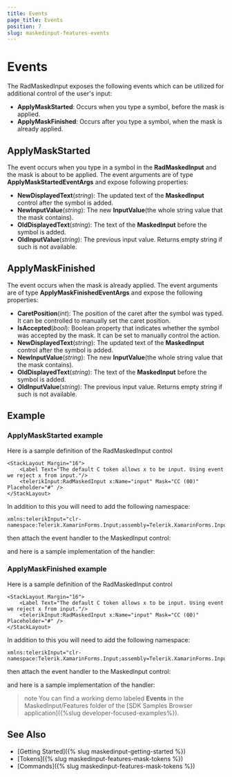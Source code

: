```yaml
---
title: Events
page_title: Events
position: 7
slug: maskedinput-features-events
---
```


# Events

The RadMaskedInput exposes the following events which can be utilized for additional control of the user's input:

* **ApplyMaskStarted**: Occurs when you type a symbol, before the mask is applied.
* **ApplyMaskFinished**: Occurs after you type a symbol, when the mask is already applied.

## ApplyMaskStarted

The event occurs when you type in a symbol in the **RadMaskedInput** and the mask is about to be applied. The event arguments are of type **ApplyMaskStartedEventArgs** and expose following properties:

* **NewDisplayedText**(*string*): The updated text of the **MaskedInput** control after the symbol is added.
* **NewInputValue**(*string*): The new **InputValue**(the whole string value that the mask contains).
* **OldDisplayedText**(*string*): The text of the **MaskedInput** before the symbol is added.
* **OldInputValue**(*string*): The previous input value. Returns empty string if such is not available. 

## ApplyMaskFinished

The event occurs when the mask is already applied. The event arguments are of type **ApplyMaskFinishedEventArgs** and expose the following properties:

* **CaretPosition**(*int*): The position of the caret after the symbol was typed. It can be controlled to manually set the caret position.
* **IsAccepted**(*bool*): Boolean property that indicates whether the symbol was accepted by the mask. It can be set to manually control the action.
* **NewDisplayedText**(*string*): The updated text of the **MaskedInput** control after the symbol is added.
* **NewInputValue**(*string*): The new **InputValue**(the whole string value that the mask contains).
* **OldDisplayedText**(*string*): The text of the **MaskedInput** before the symbol is added.
* **OldInputValue**(*string*): The previous input value. Returns empty string if such is not available. 

## Example

### ApplyMaskStarted example

Here is a sample definition of the RadMaskedInput control

```XAML
<StackLayout Margin="16">
    <Label Text="The default C token allows x to be input. Using event we reject x from input."/>
    <telerikInput:RadMaskedInput x:Name="input" Mask="CC (00)" Placeholder="#" />
</StackLayout>
```

In addition to this you will need to add the following namespace:

```XAML
xmlns:telerikInput="clr-namespace:Telerik.XamarinForms.Input;assembly=Telerik.XamarinForms.Input"
```

then attach the event handler to the MaskedInput control:

<snippet id='maskedinput-features-events-applymaskstarted-csharp'/>

and here is a sample implementation of the handler:

<snippet id='maskedinput-features-events-applymaskstarted-handler'/>

### ApplyMaskFinished example

Here is a sample definition of the RadMaskedInput control

```XAML
<StackLayout Margin="16">
    <Label Text="The default C token allows x to be input. Using event we reject x from input."/>
    <telerikInput:RadMaskedInput x:Name="input" Mask="CC (00)" Placeholder="#" />
</StackLayout>
```

In addition to this you will need to add the following namespace:

```XAML
xmlns:telerikInput="clr-namespace:Telerik.XamarinForms.Input;assembly=Telerik.XamarinForms.Input"
```

then attach the event handler to the MaskedInput control:

<snippet id='maskedinput-features-events-applymaskfinished-csharp'/>

and here is a sample implementation of the handler:

<snippet id='maskedinput-features-events-applymaskfinished-handler'/>

>note You can find a working demo labeled **Events** in the MaskedInput/Features folder of the [SDK Samples Browser application]({%slug developer-focused-examples%}). 

## See Also

* [Getting Started]({% slug maskedinput-getting-started %})
* [Tokens]({% slug maskedinput-features-mask-tokens %})
* [Commands]({% slug maskedinput-features-mask-tokens %})